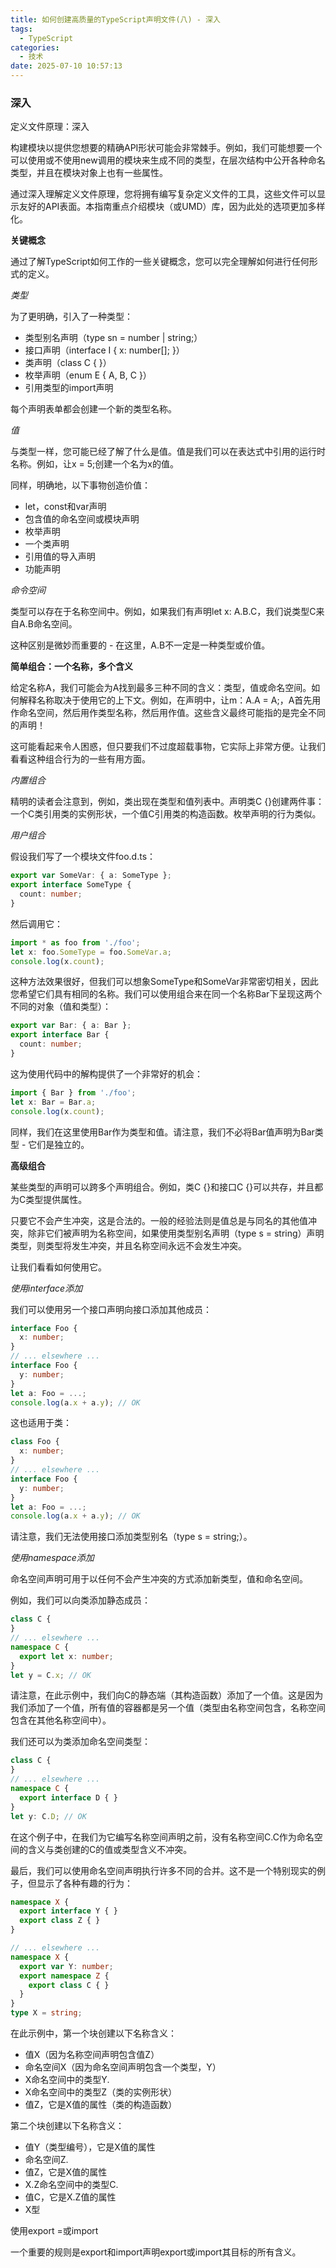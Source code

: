 ```yaml
---
title: 如何创建高质量的TypeScript声明文件(八) - 深入
tags:
  - TypeScript
categories:
  - 技术
date: 2025-07-10 10:57:13
---
```


### 深入

定义文件原理：深入

构建模块以提供您想要的精确API形状可能会非常棘手。例如，我们可能想要一个可以使用或不使用new调用的模块来生成不同的类型，在层次结构中公开各种命名类型，并且在模块对象上也有一些属性。

通过深入理解定义文件原理，您将拥有编写复杂定义文件的工具，这些文件可以显示友好的API表面。本指南重点介绍模块（或UMD）库，因为此处的选项更加多样化。

**关键概念**

通过了解TypeScript如何工作的一些关键概念，您可以完全理解如何进行任何形式的定义。

*类型*

为了更明确，引入了一种类型：

* 类型别名声明（type sn = number | string;）
* 接口声明（interface I { x: number[]; }）
* 类声明（class C { }）
* 枚举声明（enum E { A, B, C }）
* 引用类型的import声明

每个声明表单都会创建一个新的类型名称。

*值*

与类型一样，您可能已经了解了什么是值。值是我们可以在表达式中引用的运行时名称。例如，让x = 5;创建一个名为x的值。

同样，明确地，以下事物创造价值：

* let，const和var声明
* 包含值的命名空间或模块声明
* 枚举声明
* 一个类声明
* 引用值的导入声明
* 功能声明

*命令空间*

类型可以存在于名称空间中。例如，如果我们有声明let x: A.B.C，我们说类型C来自A.B命名空间。

这种区别是微妙而重要的 - 在这里，A.B不一定是一种类型或价值。

**简单组合：一个名称，多个含义**

给定名称A，我们可能会为A找到最多三种不同的含义：类型，值或命名空间。如何解释名称取决于使用它的上下文。例如，在声明中，让m：A.A = A;，A首先用作命名空间，然后用作类型名称，然后用作值。这些含义最终可能指的是完全不同的声明！

这可能看起来令人困惑，但只要我们不过度超载事物，它实际上非常方便。让我们看看这种组合行为的一些有用方面。

*内置组合*

精明的读者会注意到，例如，类出现在类型和值列表中。声明类C {}创建两件事：一个C类引用类的实例形状，一个值C引用类的构造函数。枚举声明的行为类似。

*用户组合*

假设我们写了一个模块文件foo.d.ts：

```ts
export var SomeVar: { a: SomeType };
export interface SomeType {
  count: number;
}
```

然后调用它：

```ts
import * as foo from './foo';
let x: foo.SomeType = foo.SomeVar.a;
console.log(x.count);
```

这种方法效果很好，但我们可以想象SomeType和SomeVar非常密切相关，因此您希望它们具有相同的名称。我们可以使用组合来在同一个名称Bar下呈现这两个不同的对象（值和类型）：

```ts
export var Bar: { a: Bar };
export interface Bar {
  count: number;
}
```

这为使用代码中的解构提供了一个非常好的机会：

```ts
import { Bar } from './foo';  
let x: Bar = Bar.a;  
console.log(x.count);  
````

同样，我们在这里使用Bar作为类型和值。请注意，我们不必将Bar值声明为Bar类型 - 它们是独立的。

**高级组合**

某些类型的声明可以跨多个声明组合。例如，类C {}和接口C {}可以共存，并且都为C类型提供属性。

只要它不会产生冲突，这是合法的。一般的经验法则是值总是与同名的其他值冲突，除非它们被声明为名称空间，如果使用类型别名声明（type s = string）声明类型，则类型将发生冲突，并且名称空间永远不会发生冲突。

让我们看看如何使用它。

*使用interface添加*

我们可以使用另一个接口声明向接口添加其他成员：

```ts
interface Foo {
  x: number;
}
// ... elsewhere ...
interface Foo {
  y: number;
}
let a: Foo = ...;
console.log(a.x + a.y); // OK
```

这也适用于类：

```ts
class Foo {
  x: number;
}
// ... elsewhere ...
interface Foo {
  y: number;
}
let a: Foo = ...;
console.log(a.x + a.y); // OK
```

请注意，我们无法使用接口添加类型别名（type s = string;）。

*使用namespace添加*

命名空间声明可用于以任何不会产生冲突的方式添加新类型，值和命名空间。

例如，我们可以向类添加静态成员：

```ts
class C {
}
// ... elsewhere ...
namespace C {
  export let x: number;
}
let y = C.x; // OK
```

请注意，在此示例中，我们向C的静态端（其构造函数）添加了一个值。这是因为我们添加了一个值，所有值的容器都是另一个值（类型由名称空间包含，名称空间包含在其他名称空间中）。

我们还可以为类添加命名空间类型：

```ts
class C {
}
// ... elsewhere ...
namespace C {
  export interface D { }
}
let y: C.D; // OK
```

在这个例子中，在我们为它编写名称空间声明之前，没有名称空间C.C作为命名空间的含义与类创建的C的值或类型含义不冲突。

最后，我们可以使用命名空间声明执行许多不同的合并。这不是一个特别现实的例子，但显示了各种有趣的行为：

```ts
namespace X {
  export interface Y { }
  export class Z { }
}

// ... elsewhere ...
namespace X {
  export var Y: number;
  export namespace Z {
    export class C { }
  }
}
type X = string;
```

在此示例中，第一个块创建以下名称含义：

* 值X（因为名称空间声明包含值Z）
* 命名空间X（因为命名空间声明包含一个类型，Y）
* X命名空间中的类型Y.
* X命名空间中的类型Z（类的实例形状）
* 值Z，它是X值的属性（类的构造函数）

第二个块创建以下名称含义：

* 值Y（类型编号），它是X值的属性
* 命名空间Z.
* 值Z，它是X值的属性
* X.Z命名空间中的类型C.
* 值C，它是X.Z值的属性
* X型

使用export =或import

一个重要的规则是export和import声明export或import其目标的所有含义。
